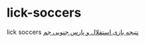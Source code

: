 # lick-soccers
lick soccers
<a href="https://paghman.ir/2019/02/20/نتیجه-بازی-استقلال-و-پارس-جنوبی-جم-چهار/">نتیجه بازی استقلال و پارس جنوبی جم</a>
